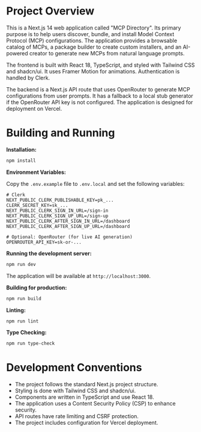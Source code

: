 # Project Overview

This is a Next.js 14 web application called "MCP Directory". Its primary purpose is to help users discover, bundle, and install Model Context Protocol (MCP) configurations. The application provides a browsable catalog of MCPs, a package builder to create custom installers, and an AI-powered creator to generate new MCPs from natural language prompts.

The frontend is built with React 18, TypeScript, and styled with Tailwind CSS and shadcn/ui. It uses Framer Motion for animations. Authentication is handled by Clerk.

The backend is a Next.js API route that uses OpenRouter to generate MCP configurations from user prompts. It has a fallback to a local stub generator if the OpenRouter API key is not configured. The application is designed for deployment on Vercel.

# Building and Running

**Installation:**

```bash
npm install
```

**Environment Variables:**

Copy the `.env.example` file to `.env.local` and set the following variables:

```
# Clerk
NEXT_PUBLIC_CLERK_PUBLISHABLE_KEY=pk_...
CLERK_SECRET_KEY=sk_...
NEXT_PUBLIC_CLERK_SIGN_IN_URL=/sign-in
NEXT_PUBLIC_CLERK_SIGN_UP_URL=/sign-up
NEXT_PUBLIC_CLERK_AFTER_SIGN_IN_URL=/dashboard
NEXT_PUBLIC_CLERK_AFTER_SIGN_UP_URL=/dashboard

# Optional: OpenRouter (for live AI generation)
OPENROUTER_API_KEY=sk-or-...
```

**Running the development server:**

```bash
npm run dev
```

The application will be available at `http://localhost:3000`.

**Building for production:**

```bash
npm run build
```

**Linting:**

```bash
npm run lint
```

**Type Checking:**

```bash
npm run type-check
```

# Development Conventions

*   The project follows the standard Next.js project structure.
*   Styling is done with Tailwind CSS and shadcn/ui.
*   Components are written in TypeScript and use React 18.
*   The application uses a Content Security Policy (CSP) to enhance security.
*   API routes have rate limiting and CSRF protection.
*   The project includes configuration for Vercel deployment.
